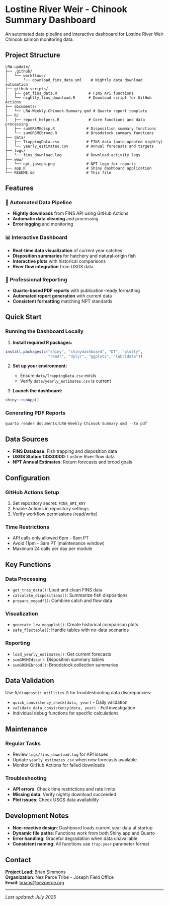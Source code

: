 # Lostine River Weir - Chinook Summary Dashboard

An automated data pipeline and interactive dashboard for Lostine River Weir Chinook salmon monitoring data.

## Project Structure

```
LRW-update/
├── .github/
│   └── workflows/
│       └── download_fins_data.yml    # Nightly data download automation
├── github_scripts/
│   ├── get_fins_data.R              # FINS API functions
│   └── nightly_fins_download.R      # Download script for GitHub Actions
├── documents/
│   └── LRW-Weekly-Chinook-Summary.qmd # Quarto report template
├── R/
│   ├── report_helpers.R             # Core functions and data processing
│   ├── sumGRSMEdisp.R              # Disposition summary functions
│   └── sumGRSMEbrood.R             # Broodstock summary functions
├── data/
│   ├── TrappingData.csv            # FINS data (auto-updated nightly)
│   └── yearly_estimates.csv        # Annual forecasts and targets
├── logs/
│   └── fins_download.log           # Download activity logs
├── www/
│   └── npt_joseph.png              # NPT logo for reports
├── app.R                           # Shiny dashboard application
└── README.md                       # This file
```

## Features

### 🤖 Automated Data Pipeline
- **Nightly downloads** from FINS API using GitHub Actions
- **Automatic data cleaning** and processing
- **Error logging** and monitoring

### 📊 Interactive Dashboard
- **Real-time data visualization** of current year catches
- **Disposition summaries** for hatchery and natural-origin fish
- **Interactive plots** with historical comparisons
- **River flow integration** from USGS data

### 📄 Professional Reporting
- **Quarto-based PDF reports** with publication-ready formatting
- **Automated report generation** with current data
- **Consistent formatting** matching NPT standards

## Quick Start

### Running the Dashboard Locally

1. **Install required R packages:**
```r
install.packages(c("shiny", "shinydashboard", "DT", "plotly", 
                   "readr", "dplyr", "ggplot2", "lubridate"))
```

2. **Set up your environment:**
   - Ensure `data/TrappingData.csv` exists
   - Verify `data/yearly_estimates.csv` is current

3. **Launch the dashboard:**
```r
shiny::runApp()
```

### Generating PDF Reports

```r
quarto render documents/LRW-Weekly-Chinook-Summary.qmd --to pdf
```

## Data Sources

- **FINS Database**: Fish trapping and disposition data
- **USGS Station 13330000**: Lostine River flow data
- **NPT Annual Estimates**: Return forecasts and brood goals

## Configuration

### GitHub Actions Setup
1. Set repository secret: `FINS_API_KEY`
2. Enable Actions in repository settings
3. Verify workflow permissions (read/write)

### Time Restrictions
- API calls only allowed 6pm - 6am PT
- Avoid 11pm - 3am PT (maintenance window)
- Maximum 24 calls per day per module

## Key Functions

### Data Processing
- `get_trap_data()`: Load and clean FINS data
- `calculate_dispositions()`: Summarize fish dispositions
- `prepare_megadf()`: Combine catch and flow data

### Visualization
- `generate_lrw_megaplot()`: Create historical comparison plots
- `safe_flextable()`: Handle tables with no-data scenarios

### Reporting
- `load_yearly_estimates()`: Get current forecasts
- `sumGRSMEdisp()`: Disposition summary tables
- `sumGRSMEbrood()`: Broodstock collection summaries

## Data Validation

Use `R/diagnostic_utilities.R` for troubleshooting data discrepancies:

- `quick_consistency_check(data, year)` - Daily validation
- `validate_data_consistency(data, year)` - Full investigation
- Individual debug functions for specific calculations

## Maintenance

### Regular Tasks
- Review `logs/fins_download.log` for API issues
- Update `yearly_estimates.csv` when new forecasts available
- Monitor GitHub Actions for failed downloads

### Troubleshooting
- **API errors**: Check time restrictions and rate limits
- **Missing data**: Verify nightly download succeeded
- **Plot issues**: Check USGS data availability

## Development Notes

- **Non-reactive design**: Dashboard loads current year data at startup
- **Dynamic file paths**: Functions work from both Shiny app and Quarto
- **Error handling**: Graceful degradation when data unavailable
- **Consistent naming**: All functions use `trap.year` parameter format

## Contact

**Project Lead**: Brian Simmons  
**Organization**: Nez Perce Tribe - Joseph Field Office  
**Email**: brians@nezperce.org

---

*Last updated: July 2025*